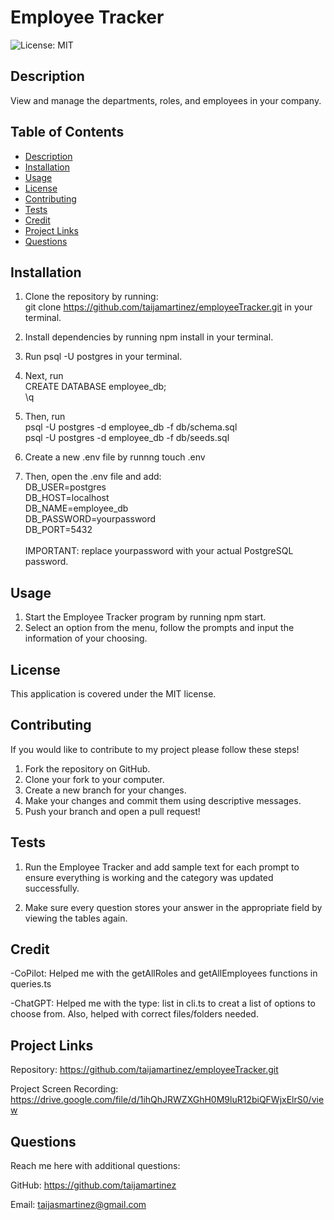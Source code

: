 # Employee Tracker
![License: MIT](https://img.shields.io/badge/License-MIT-yellow.svg)

## Description
View and manage the departments, roles, and employees in your company.

## Table of Contents
- [Description](#description)
- [Installation](#installation)
- [Usage](#usage)
- [License](#license)
- [Contributing](#contributing)
- [Tests](#tests)
- [Credit](#credit)
- [Project Links](#project-links)
- [Questions](#questions)

## Installation
1. Clone the repository by running:  
git clone https://github.com/taijamartinez/employeeTracker.git in your terminal.
2. Install dependencies by running npm install in your terminal.

3. Run psql -U postgres in your terminal.
4. Next, run <br> CREATE DATABASE employee_db;    
\q
5. Then, run <br>psql -U postgres -d employee_db -f db/schema.sql<br>
psql -U postgres -d employee_db -f db/seeds.sql
5. Create a new .env file by runnng touch .env
6. Then, open the .env file and add:<br>DB_USER=postgres<br>
DB_HOST=localhost<br>
DB_NAME=employee_db<br>
DB_PASSWORD=yourpassword<br>
DB_PORT=5432<br><br>
IMPORTANT: replace yourpassword with your actual PostgreSQL password.

## Usage
1. Start the Employee Tracker program by running npm start.
2. Select an option from the menu, follow the prompts and input the information of your choosing.


## License
This application is covered under the MIT license.

## Contributing
If you would like to contribute to my project please follow these steps!

1. Fork the repository on GitHub.
2. Clone your fork to your computer.
3. Create a new branch for your changes.
4. Make your changes and commit them using descriptive messages.
5. Push your branch and open a pull request!

## Tests
1. Run the Employee Tracker and add sample text for each prompt to ensure everything is working and the category was updated successfully. 

2. Make sure every question stores your answer in the appropriate field by viewing the tables again.

## Credit

-CoPilot: Helped me with the getAllRoles and getAllEmployees functions in queries.ts

-ChatGPT: Helped me with the type: list in cli.ts to creat a list of options to choose from. Also, helped with correct files/folders needed.


## Project Links
Repository: https://github.com/taijamartinez/employeeTracker.git

Project Screen Recording: https://drive.google.com/file/d/1ihQhJRWZXGhH0M9luR12biQFWjxElrS0/view

## Questions
Reach me here with additional questions:

GitHub: https://github.com/taijamartinez

Email: taijasmartinez@gmail.com
